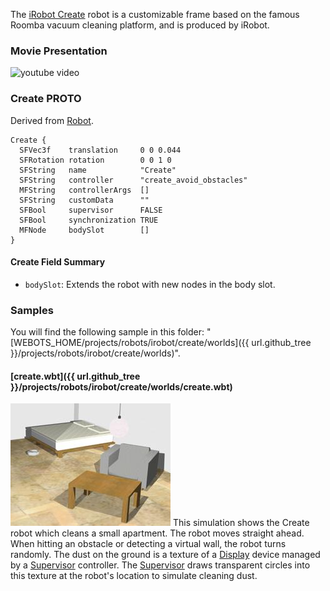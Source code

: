 The [iRobot Create](http://www.irobot.com/About-iRobot/STEM/Create-2.aspx) robot is a customizable frame based on the famous Roomba vacuum cleaning platform, and is produced by iRobot.

### Movie Presentation

![youtube video](https://www.youtube.com/watch?v=dEgLYioQycA)

### Create PROTO

Derived from [Robot](https://cyberbotics.com/doc/reference/robot).

```
Create {
  SFVec3f    translation     0 0 0.044
  SFRotation rotation        0 0 1 0
  SFString   name            "Create"
  SFString   controller      "create_avoid_obstacles"
  MFString   controllerArgs  []
  SFString   customData      ""
  SFBool     supervisor      FALSE
  SFBool     synchronization TRUE
  MFNode     bodySlot        []
}
```

#### Create Field Summary

- `bodySlot`: Extends the robot with new nodes in the body slot.

### Samples

You will find the following sample in this folder: "[WEBOTS\_HOME/projects/robots/irobot/create/worlds]({{ url.github_tree }}/projects/robots/irobot/create/worlds)".

#### [create.wbt]({{ url.github_tree }}/projects/robots/irobot/create/worlds/create.wbt)

![create.wbt.png](images/create/create.wbt.thumbnail.jpg) This simulation shows the Create robot which cleans a small apartment.
The robot moves straight ahead.
When hitting an obstacle or detecting a virtual wall, the robot turns randomly.
The dust on the ground is a texture of a [Display](https://cyberbotics.com/doc/reference/displayd) device managed by a [Supervisor](https://cyberbotics.com/doc/reference/supervisor) controller.
The [Supervisor](https://cyberbotics.com/doc/reference/supervisor) draws transparent circles into this texture at the robot's location to simulate cleaning dust.
